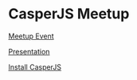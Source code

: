 # CasperJS Meetup

[Meetup Event](https://www.meetup.com/London-Front-end-Development-Meetup/events/249293721/)

[Presentation](https://slides.com/randallbeatty/casperjs#/)

[Install CasperJS](http://docs.casperjs.org/en/latest/installation.html)
